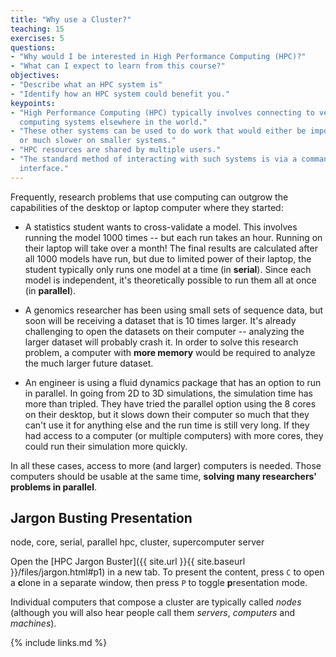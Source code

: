 ```yaml
---
title: "Why use a Cluster?"
teaching: 15
exercises: 5
questions:
- "Why would I be interested in High Performance Computing (HPC)?"
- "What can I expect to learn from this course?"
objectives:
- "Describe what an HPC system is"
- "Identify how an HPC system could benefit you."
keypoints:
- "High Performance Computing (HPC) typically involves connecting to very large
  computing systems elsewhere in the world."
- "These other systems can be used to do work that would either be impossible
  or much slower on smaller systems."
- "HPC resources are shared by multiple users."
- "The standard method of interacting with such systems is via a command line
  interface."
---
```


Frequently, research problems that use computing can outgrow the capabilities
of the desktop or laptop computer where they started:

* A statistics student wants to cross-validate a model. This involves running
  the model 1000 times -- but each run takes an hour. Running on their laptop 
  will take over a month! The final results are calculated after all 1000 models 
  have run, but due to limited power of their laptop, the student typically 
  only runs one model at a time (in __serial__). Since each model is independent, 
  it's theoretically possible to run them all at once (in __parallel__).

* A genomics researcher has been using small sets of sequence data, but
  soon will be receiving a dataset that is 10 times larger. It's already 
  challenging to open the datasets on their computer -- analyzing the larger 
  dataset will probably crash it. In order to solve this research problem, a
  computer with __more memory__ would be required to analyze the much larger
  future dataset.

* An engineer is using a fluid dynamics package that has an option to run in
  parallel. In going from 2D to 3D simulations, the simulation time has more 
  than tripled. They have tried the parallel option using the 8 cores on their 
  desktop, but it slows down their computer so much that they can't use it for 
  anything else and the run time is still very long. If they had access to a 
  computer (or multiple computers) with more cores, they could run their simulation
  more quickly.

In all these cases, access to more (and larger) computers is needed. Those
computers should be usable at the same time, __solving many researchers'
problems in parallel__.

## Jargon Busting Presentation

node, core, 
serial, parallel
hpc, cluster, supercomputer
server


Open the [HPC Jargon Buster]({{ site.url }}{{ site.baseurl }}/files/jargon.html#p1)
in a new tab. To present the content, press `C` to open a **c**lone in a
separate window, then press `P` to toggle **p**resentation mode.

Individual computers that compose a cluster are typically called _nodes_
(although you will also hear people call them _servers_, _computers_ and
_machines_). 

{% include links.md %}

[dijkstra]: https://en.wikipedia.org/wiki/Dijkstra%27s_algorithm
[hyperscale]: https://en.wikipedia.org/wiki/Hyperscale_computing
[mapreduce]: https://en.wikipedia.org/wiki/MapReduce
